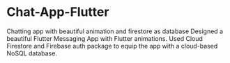 # Chat-App-Flutter
Chatting app with beautiful animation and firestore as database
Designed a beautiful Flutter Messaging App with Flutter animations.
Used Cloud Firestore and Firebase auth package to equip the app with a cloud-based NoSQL database.
